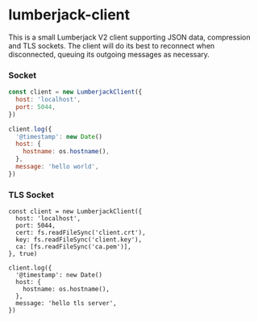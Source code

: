 # lumberjack-client

This is a small Lumberjack V2 client supporting JSON data, compression and TLS sockets.
The client will do its best to reconnect when disconnected, queuing its outgoing
messages as necessary.

### Socket

```javascript
const client = new LumberjackClient({
  host: 'localhost',
  port: 5044,
})

client.log({
  '@timestamp': new Date()
  host: {
    hostname: os.hostname(),
  },
  message: 'hello world',
})
```

### TLS Socket

```
const client = new LumberjackClient({
  host: 'localhost',
  port: 5044,
  cert: fs.readFileSync('client.crt'),
  key: fs.readFileSync('client.key'),
  ca: [fs.readFileSync('ca.pem')],
}, true)

client.log({
  '@timestamp': new Date()
  host: {
    hostname: os.hostname(),
  },
  message: 'hello tls server',
})
```
